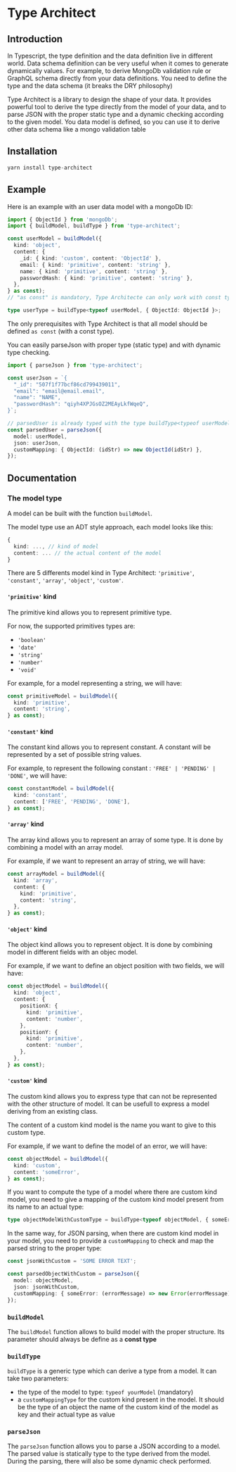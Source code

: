 # Type Architect

## Introduction

In Typescript, the type definition and the data definition live in different world.
Data schema definition can be very useful when it comes to generate dynamically values.
For example, to derive MongoDb validation rule or GraphQL schema directly from your data definitions.
You need to define the type and the data schema (it breaks the DRY philosophy)

Type Architect is a library to design the shape of your data. It provides powerful tool to
derive the type directly from the model of your data, and to parse JSON with the proper static type and
a dynamic checking according to the given model. You data model is defined, so you can use it to derive
other data schema like a mongo validation table

## Installation

```js
yarn install type-architect
```

## Example

Here is an example with an user data model with a mongoDb ID:

```ts
import { ObjectId } from 'mongoDb';
import { buildModel, buildType } from 'type-architect';

const userModel = buildModel({
  kind: 'object',
  content: {
    _id: { kind: 'custom', content: 'ObjectId' },
    email: { kind: 'primitive', content: 'string' },
    name: { kind: 'primitive', content: 'string' },
    passwordHash: { kind: 'primitive', content: 'string' },
  },
} as const);
// "as const" is mandatory, Type Architecte can only work with const type

type userType = buildType<typeof userModel, { ObjectId: ObjectId }>;
```

The only prerequisites with Type Architect is that all model should be defined `as const` (with a const type).

You can easily parseJson with proper type (static type) and with dynamic type checking.

```ts
import { parseJson } from 'type-architect';

const userJson = `{
  "_id": "507f1f77bcf86cd799439011",
  "email": "email@email.email",
  "name": "NAME",
  "passwordHash": "qiyh4XPJGsOZ2MEAyLkfWqeQ",
}`;

// parsedUser is already typed with the type buildType<typeof userModel, { ObjectId: ObjectId }>
const parsedUser = parseJson({
  model: userModel,
  json: userJson,
  customMapping: { ObjectId: (idStr) => new ObjectId(idStr) },
});
```

## Documentation

### The model type

A model can be built with the function `buildModel`.

The model type use an ADT style approach, each model looks like this:

```ts
{
  kind: ..., // kind of model
  content: ... // the actual content of the model
}
```

There are 5 differents model kind in Type Architect: `'primitive'`, `'constant'`, `'array'`, `'object'`, `'custom'`.

#### `'primitive'` kind

The primitive kind allows you to represent primitive type.

For now, the supported primitives types are:

- `'boolean'`
- `'date'`
- `'string'`
- `'number'`
- `'void'`

For example, for a model representing a string, we will have:

```ts
const primitiveModel = buildModel({
  kind: 'primitive',
  content: 'string',
} as const);
```

#### `'constant'` kind

The constant kind allows you to represent constant. A constant will be represented by a set of possible string values.

For example, to represent the following constant : `'FREE' | 'PENDING' | 'DONE'`, we will have:

```ts
const constantModel = buildModel({
  kind: 'constant',
  content: ['FREE', 'PENDING', 'DONE'],
} as const);
```

#### `'array'` kind

The array kind allows you to represent an array of some type. It is done by combining a model with an array model.

For example, if we want to represent an array of string, we will have:

```ts
const arrayModel = buildModel({
  kind: 'array',
  content: {
    kind: 'primitive',
    content: 'string',
  },
} as const);
```

#### `'object'` kind

The object kind allows you to represent object. It is done by combining model in different fields with an objec model.

For example, if we want to define an object position with two fields, we will have:

```ts
const objectModel = buildModel({
  kind: 'object',
  content: {
    positionX: {
      kind: 'primitive',
      content: 'number',
    },
    positionY: {
      kind: 'primitive',
      content: 'number',
    },
  },
} as const);
```

#### `'custom'` kind

The custom kind allows you to express type that can not be represented with the other structure of model.
It can be usefull to express a model deriving from an existing class.

The content of a custom kind model is the name you want to give to this custom type.

For example, if we want to define the model of an error, we will have:

```ts
const objectModel = buildModel({
  kind: 'custom',
  content: 'someError',
} as const);
```

If you want to compute the type of a model where there are custom kind model, you need to give
a mapping of the custom kind model present from its name to an actual type:

```ts
type objectModelWithCustomType = buildType<typeof objectModel, { someError: Error }>;
```

In the same way, for JSON parsing, when there are custom kind model in your model, you need to
provide a `customMapping` to check and map the parsed string to the proper type:

```ts
const jsonWithCustom = 'SOME ERROR TEXT';

const parsedObjectWithCustom = parseJson({
  model: objectModel,
  json: jsonWithCustom,
  customMapping: { someError: (errorMessage) => new Error(errorMessage) },
});
```

### `buildModel`

The `buildModel` function allows to build model with the proper structure.
Its parameter should always be define as a **const type**

### `buildType`

`buildType` is a generic type which can derive a type from a model.
It can take two parameters:

- the type of the model to type: `typeof yourModel` (mandatory)
- a `customMappingType` for the custom kind present in the model. It should be the type
  of an object the name of the custom kind of the model as key and their actual type as value

### `parseJson`

The `parseJson` function allows you to parse a JSON according to a model.
The parsed value is statically type to the type derived from the model.
During the parsing, there will also be some dynamic check performed.
